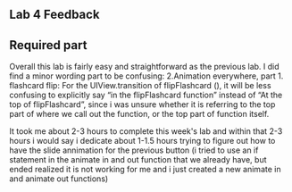 ## Lab 4 Feedback

## Required part
 Overall this lab is fairly easy and straightforward as the previous lab. I did find a minor wording part to be confusing: 2.Animation everywhere, part 1. flashcard flip: For the UIView.transition of flipFlashcard (), it will be less confusing to explicitly say “in the flipFlashcard function” instead of “At the top of flipFlashcard”, since i was unsure whether it is referring to the top part of where we call out the function, or the top part of function itself. 
 
 It took me about 2-3 hours to complete this week's lab and within that 2-3 hours i would say i dedicate about 1-1.5 hours trying to figure out how to have the slide annimation for the previous button (i tried to use an if statement in the animate in and out function that we already have, but ended realized it is not working for me and i just created a new animate in and animate out functions)
